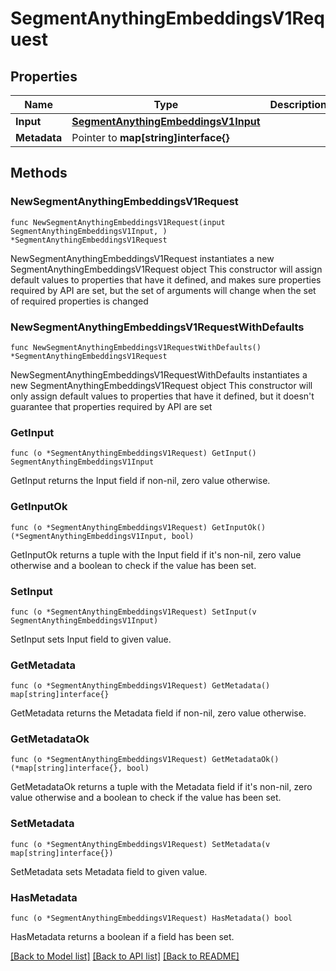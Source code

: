 # SegmentAnythingEmbeddingsV1Request

## Properties

Name | Type | Description | Notes
------------ | ------------- | ------------- | -------------
**Input** | [**SegmentAnythingEmbeddingsV1Input**](SegmentAnythingEmbeddingsV1Input.md) |  | 
**Metadata** | Pointer to **map[string]interface{}** |  | [optional] 

## Methods

### NewSegmentAnythingEmbeddingsV1Request

`func NewSegmentAnythingEmbeddingsV1Request(input SegmentAnythingEmbeddingsV1Input, ) *SegmentAnythingEmbeddingsV1Request`

NewSegmentAnythingEmbeddingsV1Request instantiates a new SegmentAnythingEmbeddingsV1Request object
This constructor will assign default values to properties that have it defined,
and makes sure properties required by API are set, but the set of arguments
will change when the set of required properties is changed

### NewSegmentAnythingEmbeddingsV1RequestWithDefaults

`func NewSegmentAnythingEmbeddingsV1RequestWithDefaults() *SegmentAnythingEmbeddingsV1Request`

NewSegmentAnythingEmbeddingsV1RequestWithDefaults instantiates a new SegmentAnythingEmbeddingsV1Request object
This constructor will only assign default values to properties that have it defined,
but it doesn't guarantee that properties required by API are set

### GetInput

`func (o *SegmentAnythingEmbeddingsV1Request) GetInput() SegmentAnythingEmbeddingsV1Input`

GetInput returns the Input field if non-nil, zero value otherwise.

### GetInputOk

`func (o *SegmentAnythingEmbeddingsV1Request) GetInputOk() (*SegmentAnythingEmbeddingsV1Input, bool)`

GetInputOk returns a tuple with the Input field if it's non-nil, zero value otherwise
and a boolean to check if the value has been set.

### SetInput

`func (o *SegmentAnythingEmbeddingsV1Request) SetInput(v SegmentAnythingEmbeddingsV1Input)`

SetInput sets Input field to given value.


### GetMetadata

`func (o *SegmentAnythingEmbeddingsV1Request) GetMetadata() map[string]interface{}`

GetMetadata returns the Metadata field if non-nil, zero value otherwise.

### GetMetadataOk

`func (o *SegmentAnythingEmbeddingsV1Request) GetMetadataOk() (*map[string]interface{}, bool)`

GetMetadataOk returns a tuple with the Metadata field if it's non-nil, zero value otherwise
and a boolean to check if the value has been set.

### SetMetadata

`func (o *SegmentAnythingEmbeddingsV1Request) SetMetadata(v map[string]interface{})`

SetMetadata sets Metadata field to given value.

### HasMetadata

`func (o *SegmentAnythingEmbeddingsV1Request) HasMetadata() bool`

HasMetadata returns a boolean if a field has been set.


[[Back to Model list]](../README.md#documentation-for-models) [[Back to API list]](../README.md#documentation-for-api-endpoints) [[Back to README]](../README.md)


